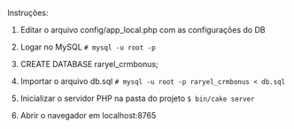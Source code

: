 Instruções:

1) Editar o arquivo config/app_local.php com as configurações do DB
2) Logar no MySQL
    `# mysql -u root -p`
3) CREATE DATABASE raryel_crmbonus;
4) Importar o arquivo db.sql
`# mysql -u root -p raryel_crmbonus < db.sql`

5) Inicializar o servidor PHP na pasta do projeto
    `$ bin/cake server`

6) Abrir o navegador em localhost:8765
